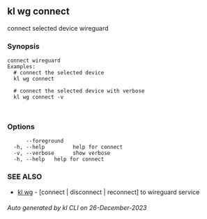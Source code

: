 ## kl wg connect

connect selected device wireguard

### Synopsis

```
connect wireguard
Examples:
  # connect the selected device
  kl wg connect

  # connect the selected device with verbose
  kl wg connect -v

	
```

### Options

```
      --foreground   
  -h, --help         help for connect
  -v, --verbose      show verbose
  -h, --help   help for connect
```

### SEE ALSO

* [kl wg](kl_wg.md)  - [connect | disconnect | reconnect] to wireguard service

###### Auto generated by kl CLI on 26-December-2023
